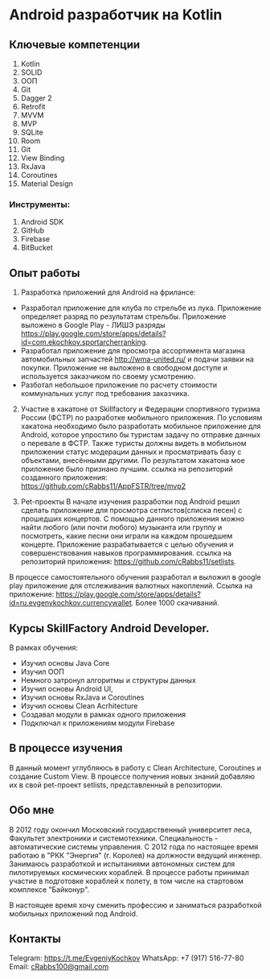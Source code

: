 # Android разработчик на Kotlin

## Ключевые компетенции
1. Kotlin
2. SOLID
3. ООП
4. Git
5. Dagger 2
6. Retrofit
7. MVVM
8. MVP
9. SQLite
10. Room
11. Git
12. View Binding
13. RxJava
14. Coroutines
15. Material Design

### Инструменты:
1. Android SDK
2. GitHub
3. Firebase
4. BitBucket

## Опыт работы

1. Разработка приложений для Android на фрилансе: 
- Разработал приложение для клуба по стрельбе из лука. Приложение определяет разряд по результатам стрельбы.
Приложение выложено в Google Play - ЛИШЭ разряды https://play.google.com/store/apps/details?id=com.ekochkov.sportarcherranking.
- Разработал приложение для просмотра ассортимента магазина автомобильных запчастей http://wma-united.ru/ и подачи заявки на покупки. 
Приложение не выложено в свободном доступе и используется заказчиком по своему усмотрению.
- Разботал небольшое приложение по расчету стоимости коммунальных услуг под требования заказчика. 

2. Участие в хакатоне от Skillfactory и Федерации спортивного туризма России (ФСТР)
по разработке мобильного приложения.
По условиям хакатона необходимо было разработать мобильное приложение для Android,
которое упростило бы туристам задачу по отправке данных о перевале в ФСТР. Также туристы
должны видеть в мобильном приложении статус модерации данных и просматривать базу с объектами, внесёнными другими.
По результатом хакатона мое приложение было признано лучшим. 
ссылка на репозиторий созданного приложения: https://github.com/cRabbs11/AppFSTR/tree/mvp2

3. Pet-проекты
В начале изучения разработки под Android решил сделать приложение 
для просмотра сетлистов(списка песен) с прошедших концертов. С помощью данного приложения 
можно найти любого (или почти любого) музыканта или группу и посмотреть, какие песни они играли на
каждом прошедшем концерте. Приложение разрабатывается с целью обучения и совершенствования навыков программирования.
ссылка на репозиторий приложения: https://github.com/cRabbs11/setlists.

В процессе самостоятельного обучения разработал и выложил в google play приложение для отслеживания валютных накоплений. 
Ссылка на приложение: https://play.google.com/store/apps/details?id=ru.evgenykochkov.currencywallet. Более 1000 скачиваний.

## Курсы SkillFactory Android Developer.

В рамках обучения:
- Изучил основы Java Core
- Изучил ООП
- Немного затронул алгоритмы и структуры данных
- Изучил основы Android UI, 
- Изучил основы RxJava и Coroutines
- Изучил основы Clean Acrhitecture
- Создавал модули в рамках одного приложения
- Подключал к приложениям модули Firebase


## В процессе изучения
В данный момент углубляюсь в работу с Clean Architecture, Coroutines и создание Custom View.
В процессе получения новых знаний добавляю их в свой pet-проект setlists, 
представленный в репозитории.

## Обо мне
В 2012 году окончил Московский государственный университет леса, Факультет электроники и системотехники.
Специальность - автоматические системы управления.
С 2012 года по настоящее время работаю в "РКК "Энергия" (г. Королев) на должности ведущий инженер. 
Занимаюсь разработкой и испытаниями автономных систем для пилотируемых космических кораблей. 
В процессе работы принимал участие в подготовке кораблей к полету, в том числе на стартовом комплексе "Байконур". 

В настоящее время хочу сменить профессию и заниматься разработкой мобильных приложений под Android. 

## Контакты
Telegram: https://t.me/EvgeniyKochkov
WhatsApp: +7 (917) 516-77-80
Email: cRabbs100@gmail.com
